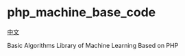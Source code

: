 # php_machine_base_code

[中文](./README_CN.md)

Basic Algorithms Library of Machine Learning Based on PHP
